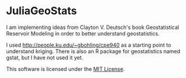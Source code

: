 JuliaGeoStats
=============

I am implementing ideas from Clayton V. Deutsch's book Geostatistical Reservoir Modeling in order to better understand geostatistics.

I used http://people.ku.edu/~gbohling/cpe940 as a starting point to understand kriging. There is also an R package for geostatistics named gstat, but I have not used it yet.

This software is licensed under the [MIT License](http://opensource.org/licenses/MIT).
